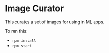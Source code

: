 # Image Curator

This curates a set of images for using in ML apps.

To run this:

- `npm install`
- `npm start`
